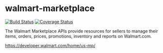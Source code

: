 # walmart-marketplace

[![Build Status](https://github.com/mediocre/walmart-marketplace/actions/workflows/continuousIntegration.yaml/badge.svg?branch=main)](https://github.com/mediocre/walmart-marketplace/actions/workflows/continuousIntegration.yaml)
[![Coverage Status](https://coveralls.io/repos/github/mediocre/walmart-marketplace/badge.svg?branch=main)](https://coveralls.io/github/mediocre/walmart-marketplace?branch=main)


The Walmart Marketplace APIs provide resources for sellers to manage their items, orders, prices, promotions, inventory and reports on Walmart.com.

https://developer.walmart.com/home/us-mp/